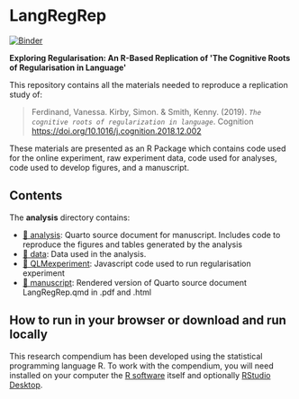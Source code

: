 # LangRegRep
[![Binder](https://mybinder.org/badge_logo.svg)](https://mybinder.org/v2/gh///master?urlpath=rstudio)

**Exploring Regularisation: An R-Based Replication of 'The 
Cognitive Roots of Regularisation in Language'**

This repository contains all the materials needed to reproduce a
replication study of:

> Ferdinand, Vanessa. Kirby, Simon. & Smith, Kenny. (2019).
> *`The cognitive roots of regularization in language`*. Cognition
> <https://doi.org/10.1016/j.cognition.2018.12.002>

These materials are presented as an R Package which contains code used
for the online experiment, raw experiment data, code used for analyses,
code used to develop figures, and a manuscript.

## Contents

The **analysis** directory contains:

-   [:file_folder: analysis](/analysis): Quarto source document for
    manuscript. Includes code to reproduce the figures and tables
    generated by the analysis
-   [:file_folder: data](/data): Data used in the analysis.
-   [:file_folder: QLMexperiment](/QLMexperiment):
    Javascript code used to run regularisation experiment
-   [:file_folder: manuscript](/manuscript): Rendered version of Quarto
    source document LangRegRep.qmd in .pdf and .html

## How to run in your browser or download and run locally

This research compendium has been developed using the statistical
programming language R. To work with the compendium, you will need
installed on your computer the [R
software](https://cloud.r-project.org/) itself and optionally [RStudio
Desktop](https://rstudio.com/products/rstudio/download/).
